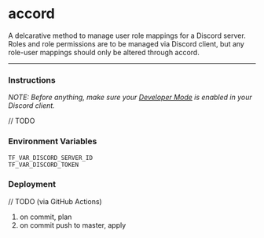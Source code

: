 # accord

A delcarative method to manage user role mappings for a Discord server. Roles and role permissions are to be managed via Discord client, but any role-user mappings should only be altered through accord.

---

### Instructions

*NOTE: Before anything, make sure your [Developer Mode](https://support.discord.com/hc/en-us/articles/206346498-Where-can-I-find-my-User-Server-Message-ID-) is enabled in your Discord client.*

// TODO

### Environment Variables

```
TF_VAR_DISCORD_SERVER_ID
TF_VAR_DISCORD_TOKEN
```

### Deployment
// TODO (via GitHub Actions)

1. on commit, plan
2. on commit push to master, apply